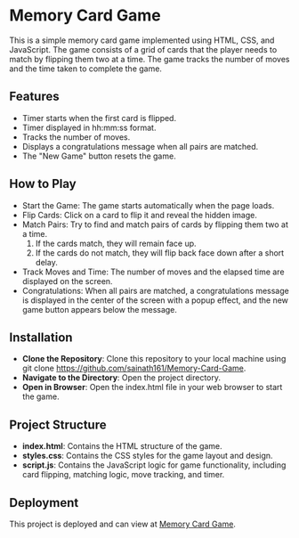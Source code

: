 # Memory Card Game

This is a simple memory card game implemented using HTML, CSS, and JavaScript. The game consists of a grid of cards that the player needs to match by flipping them two at a time. The game tracks the number of moves and the time taken to complete the game.

## Features

- Timer starts when the first card is flipped.
- Timer displayed in hh:mm:ss format.
- Tracks the number of moves.
- Displays a congratulations message when all pairs are matched.
- The "New Game" button resets the game.

## How to Play

- Start the Game: The game starts automatically when the page loads.
- Flip Cards: Click on a card to flip it and reveal the hidden image.
- Match Pairs: Try to find and match pairs of cards by flipping them two at a time.
  1. If the cards match, they will remain face up.
  2. If the cards do not match, they will flip back face down after a short delay.
- Track Moves and Time: The number of moves and the elapsed time are displayed on the screen.
- Congratulations: When all pairs are matched, a congratulations message is displayed in the center of the screen with a popup effect, and the new game button appears below the message.

## Installation

- **Clone the Repository**: Clone this repository to your local machine using git clone <https://github.com/sainath161/Memory-Card-Game>.
- **Navigate to the Directory**: Open the project directory.
- **Open in Browser**: Open the index.html file in your web browser to start the game.

## Project Structure

- **index.html**: Contains the HTML structure of the game.
- **styles.css**: Contains the CSS styles for the game layout and design.
- **script.js**: Contains the JavaScript logic for game functionality, including card flipping, matching logic, move tracking, and timer.

## Deployment

This project is deployed and can view at [Memory Card Game](https://sainath161.github.io/Memory-Card-Game/).
